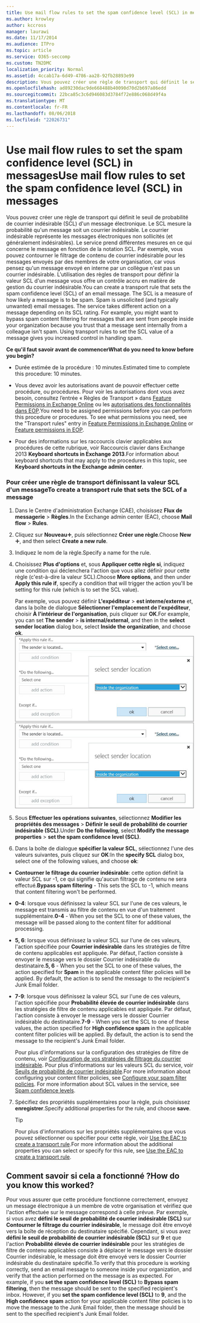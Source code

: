 ```yaml
---
title: Use mail flow rules to set the spam confidence level (SCL) in messages
ms.author: krowley
author: kccross
manager: laurawi
ms.date: 11/17/2014
ms.audience: ITPro
ms.topic: article
ms.service: O365-seccomp
ms.custom: TN2DMC
localization_priority: Normal
ms.assetid: 4ccab17a-6d49-4786-aa28-92fb28893e99
description: Vous pouvez créer une règle de transport qui définit le seuil de probabilité de courrier indésirable (SCL) d'un message électronique. Le SCL mesure la probabilité qu'un message soit un courrier indésirable. Le courrier indésirable représente les messages électroniques non sollicités (et généralement indésirables). Le service prend différentes mesures en ce qui concerne le message en fonction de la notation SCL. Par exemple, vous pouvez contourner le filtrage de contenu de courrier indésirable pour les messages envoyés par des membres de votre organisation, car vous pensez qu'un message envoyé en interne par un collègue n'est pas un courrier indésirable. L'utilisation des règles de transport pour définir la valeur SCL d'un message vous offre un contrôle accru en matière de gestion du courrier indésirable.
ms.openlocfilehash: ad89230dac9de668488b40090d70d2b697a86edd
ms.sourcegitcommit: 22bca85c3c6d946083d3784f72e886c068d49f4a
ms.translationtype: MT
ms.contentlocale: fr-FR
ms.lasthandoff: 08/06/2018
ms.locfileid: "22026731"
---
```

# <a name="use-mail-flow-rules-to-set-the-spam-confidence-level-scl-in-messages"></a><span data-ttu-id="1ade2-108">Use mail flow rules to set the spam confidence level (SCL) in messages</span><span class="sxs-lookup"><span data-stu-id="1ade2-108">Use mail flow rules to set the spam confidence level (SCL) in messages</span></span>

<span data-ttu-id="1ade2-p102">Vous pouvez créer une règle de transport qui définit le seuil de probabilité de courrier indésirable (SCL) d'un message électronique. Le SCL mesure la probabilité qu'un message soit un courrier indésirable. Le courrier indésirable représente les messages électroniques non sollicités (et généralement indésirables). Le service prend différentes mesures en ce qui concerne le message en fonction de la notation SCL. Par exemple, vous pouvez contourner le filtrage de contenu de courrier indésirable pour les messages envoyés par des membres de votre organisation, car vous pensez qu'un message envoyé en interne par un collègue n'est pas un courrier indésirable. L'utilisation des règles de transport pour définir la valeur SCL d'un message vous offre un contrôle accru en matière de gestion du courrier indésirable.</span><span class="sxs-lookup"><span data-stu-id="1ade2-p102">You can create a transport rule that sets the spam confidence level (SCL) of an email message. The SCL is a measure of how likely a message is to be spam. Spam is unsolicited (and typically unwanted) email messages. The service takes different action on a message depending on its SCL rating. For example, you might want to bypass spam content filtering for messages that are sent from people inside your organization because you trust that a message sent internally from a colleague isn't spam. Using transport rules to set the SCL value of a message gives you increased control in handling spam.</span></span> 
  
 <span data-ttu-id="1ade2-115">**Ce qu'il faut savoir avant de commencer**</span><span class="sxs-lookup"><span data-stu-id="1ade2-115">**What do you need to know before you begin?**</span></span>
  
- <span data-ttu-id="1ade2-116">Durée estimée de la procédure : 10 minutes.</span><span class="sxs-lookup"><span data-stu-id="1ade2-116">Estimated time to complete this procedure: 10 minutes.</span></span>
    
- <span data-ttu-id="1ade2-p103">Vous devez avoir les autorisations avant de pouvoir effectuer cette procédure, ou procédures. Pour voir les autorisations dont vous avez besoin, consultez l’entrée « Règles de Transport » dans [Feature Permissions in Exchange Online](http://technet.microsoft.com/library/15073ce1-0917-403b-8839-02a2ebc96e16.aspx) ou les [autorisations des fonctionnalités dans EOP](eop/feature-permissions-in-eop.md).</span><span class="sxs-lookup"><span data-stu-id="1ade2-p103">You need to be assigned permissions before you can perform this procedure or procedures. To see what permissions you need, see the "Transport rules" entry in [Feature Permissions in Exchange Online](http://technet.microsoft.com/library/15073ce1-0917-403b-8839-02a2ebc96e16.aspx) or [Feature permissions in EOP](eop/feature-permissions-in-eop.md).</span></span> 
    
- <span data-ttu-id="1ade2-119">Pour des informations sur les raccourcis clavier applicables aux procédures de cette rubrique, voir Raccourcis clavier dans Exchange 2013 **Keyboard shortcuts in Exchange 2013**.</span><span class="sxs-lookup"><span data-stu-id="1ade2-119">For information about keyboard shortcuts that may apply to the procedures in this topic, see **Keyboard shortcuts in the Exchange admin center**.</span></span>
    
### <a name="to-create-a-transport-rule-that-sets-the-scl-of-a-message"></a><span data-ttu-id="1ade2-120">Pour créer une règle de transport définissant la valeur SCL d'un message</span><span class="sxs-lookup"><span data-stu-id="1ade2-120">To create a transport rule that sets the SCL of a message</span></span>

1. <span data-ttu-id="1ade2-121">Dans le Centre d'administration Exchange (CAE), choisissez **Flux de messagerie** \> **Règles**.</span><span class="sxs-lookup"><span data-stu-id="1ade2-121">In the Exchange admin center (EAC), choose **Mail flow** \> **Rules**.</span></span>
    
2. <span data-ttu-id="1ade2-122">Cliquez sur **Nouveau**![Icône Ajouter](media/ITPro-EAC-AddIcon.png), puis sélectionnez **Créer une règle**.</span><span class="sxs-lookup"><span data-stu-id="1ade2-122">Choose **New**![Add Icon](media/ITPro-EAC-AddIcon.png), and then select **Create a new rule**.</span></span>
    
3. <span data-ttu-id="1ade2-123">Indiquez le nom de la règle.</span><span class="sxs-lookup"><span data-stu-id="1ade2-123">Specify a name for the rule.</span></span>
    
4. <span data-ttu-id="1ade2-124">Choisissez **Plus d'options** et, sous **Appliquer cette règle si**, indiquez une condition qui déclenchera l'action que vous allez définir pour cette règle (c'est-à-dire la valeur SCL).</span><span class="sxs-lookup"><span data-stu-id="1ade2-124">Choose **More options**, and then under **Apply this rule if**, specify a condition that will trigger the action you'll be setting for this rule (which is to set the SCL value).</span></span>
    
    <span data-ttu-id="1ade2-125">Par exemple, vous pouvez définir **L'expéditeur** \> **est interne/externe** et, dans la boîte de dialogue **Sélectionner l'emplacement de l'expéditeur**, choisir **À l'intérieur de l'organisation**, puis cliquer sur **OK**.</span><span class="sxs-lookup"><span data-stu-id="1ade2-125">For example, you can set **The sender** \> **is internal/external**, and then in the **select sender location** dialog box, select **Inside the organization**, and choose **ok**.</span></span></br>
    <span data-ttu-id="1ade2-126">![Sélectionner l'emplacement de l'expéditeur](media/EOP-ETR-SetSCL-1.jpg)</span><span class="sxs-lookup"><span data-stu-id="1ade2-126">![Select sender location](media/EOP-ETR-SetSCL-1.jpg)</span></span>
  
5. <span data-ttu-id="1ade2-127">Sous **Effectuer les opérations suivantes**, sélectionnez **Modifier les propriétés des messages** \> **Définir le seuil de probabilité de courrier indésirable (SCL)**.</span><span class="sxs-lookup"><span data-stu-id="1ade2-127">Under **Do the following**, select **Modify the message properties** \> **set the spam confidence level (SCL)**.</span></span>
  
6. <span data-ttu-id="1ade2-128">Dans la boîte de dialogue **spécifier la valeur SCL**, sélectionnez l'une des valeurs suivantes, puis cliquez sur **OK**:</span><span class="sxs-lookup"><span data-stu-id="1ade2-128">In the **specify SCL** dialog box, select one of the following values, and choose **ok**:</span></span>
    
  - <span data-ttu-id="1ade2-129">**Contourner le filtrage du courrier indésirable**: cette option définit la valeur SCL sur -1, ce qui signifie qu'aucun filtrage de contenu ne sera effectué.</span><span class="sxs-lookup"><span data-stu-id="1ade2-129">**Bypass spam filtering** - This sets the SCL to -1, which means that content filtering won't be performed.</span></span> 
    
  - <span data-ttu-id="1ade2-130">**0-4**: lorsque vous définissez la valeur SCL sur l'une de ces valeurs, le message est transmis au filtre de contenu en vue d'un traitement supplémentaire.</span><span class="sxs-lookup"><span data-stu-id="1ade2-130">**0-4** - When you set the SCL to one of these values, the message will be passed along to the content filter for additional processing.</span></span> 
    
  - <span data-ttu-id="1ade2-p104">**5, 6**: lorsque vous définissez la valeur SCL sur l'une de ces valeurs, l'action spécifiée pour **Courrier indésirable** dans les stratégies de filtre de contenu applicables est appliquée. Par défaut, l'action consiste à envoyer le message vers le dossier Courrier indésirable du destinataire.</span><span class="sxs-lookup"><span data-stu-id="1ade2-p104">**5, 6** - When you set the SCL to one of these values, the action specified for **Spam** in the applicable content filter policies will be applied. By default, the action is to send the message to the recipient's Junk Email folder.</span></span> 
    
  - <span data-ttu-id="1ade2-p105">**7-9**: lorsque vous définissez la valeur SCL sur l'une de ces valeurs, l'action spécifiée pour **Probabilité élevée de courrier indésirable** dans les stratégies de filtre de contenu applicables est appliquée. Par défaut, l'action consiste à envoyer le message vers le dossier Courrier indésirable du destinataire.</span><span class="sxs-lookup"><span data-stu-id="1ade2-p105">**7-9** - When you set the SCL to one of these values, the action specified for **High confidence spam** in the applicable content filter policies will be applied. By default, the action is to send the message to the recipient's Junk Email folder.</span></span> 
    
    <span data-ttu-id="1ade2-p106">Pour plus d'informations sur la configuration des stratégies de filtre de contenu, voir [Configuration de vos stratégies de filtrage du courrier indésirable](configure-your-spam-filter-policies.md). Pour plus d'informations sur les valeurs SCL du service, voir [Seuils de probabilité de courrier indésirable](spam-confidence-levels.md).</span><span class="sxs-lookup"><span data-stu-id="1ade2-p106">For more information about configuring your content filter policies, see [Configure your spam filter policies](configure-your-spam-filter-policies.md). For more information about SCL values in the service, see [Spam confidence levels](spam-confidence-levels.md).</span></span>
    
7. <span data-ttu-id="1ade2-137">Spécifiez des propriétés supplémentaires pour la règle, puis choisissez **enregistrer**.</span><span class="sxs-lookup"><span data-stu-id="1ade2-137">Specify additional properties for the rule, and choose **save**.</span></span>
    
    > [!TIP]
    > <span data-ttu-id="1ade2-138">Pour plus d'informations sur les propriétés supplémentaires que vous pouvez sélectionner ou spécifier pour cette règle, voir [Use the EAC to create a transport rule](http://technet.microsoft.com/library/e7a81372-b6d7-4d1f-bc9e-a845a7facac2.aspx#CreateEAC).</span><span class="sxs-lookup"><span data-stu-id="1ade2-138">For more information about the additional properties you can select or specify for this rule, see [Use the EAC to create a transport rule](http://technet.microsoft.com/library/e7a81372-b6d7-4d1f-bc9e-a845a7facac2.aspx#CreateEAC).</span></span> 
  
## <a name="how-do-you-know-this-worked"></a><span data-ttu-id="1ade2-139">Comment savoir si cela a fonctionné ?</span><span class="sxs-lookup"><span data-stu-id="1ade2-139">How do you know this worked?</span></span>

<span data-ttu-id="1ade2-p107">Pour vous assurer que cette procédure fonctionne correctement, envoyez un message électronique à un membre de votre organisation et vérifiez que l'action effectuée sur le message correspond à celle prévue. Par exemple, si vous avez **défini le seuil de probabilité de courrier indésirable (SCL)** sur **Contourner le filtrage du courrier indésirable**, le message doit être envoyé vers la boîte de réception du destinataire spécifié. Cependant, si vous avez **défini le seuil de probabilité de courrier indésirable (SCL)** sur **9** et que l'action **Probabilité élevée de courrier indésirable** pour les stratégies de filtre de contenu applicables consiste à déplacer le message vers le dossier Courrier indésirable, le message doit être envoyé vers le dossier Courrier indésirable du destinataire spécifié.</span><span class="sxs-lookup"><span data-stu-id="1ade2-p107">To verify that this procedure is working correctly, send an email message to someone inside your organization, and verify that the action performed on the message is as expected. For example, if you **set the spam confidence level (SCL)** to **Bypass spam filtering**, then the message should be sent to the specified recipient's inbox. However, if you **set the spam confidence level (SCL)** to **9**, and the **High confidence spam** action for your applicable content filter policies is to move the message to the Junk Email folder, then the message should be sent to the specified recipient's Junk Email folder.</span></span> 
  

